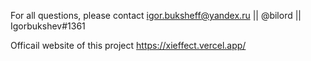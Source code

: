 For all questions, please contact igor.buksheff@yandex.ru || @bilord || Igorbukshev#1361

Officail website of this project https://xieffect.vercel.app/
